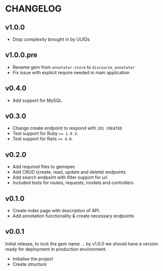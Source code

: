 CHANGELOG
=========

v1.0.0
------

* Drop complexity brought in by UUIDs


v1.0.0.pre
----------

* Rename gem from `annotator-store` to `discourse_annotator`
* Fix issue with explicit require needed in main application


v0.4.0
------

* Add support for MySQL


v0.3.0
------

* Change create endpoint to respond with `201 CREATED`
* Test support for Ruby `>= 1.9.3`.
* Test support for Rails `>= 4.0`.


v0.2.0
------

* Add required files to gemspec
* Add CRUD (create, read, update and delete) endpoints
* Add search endpoint with filter support for uri
* Included tests for routes, requests, models and controllers


v0.1.0
------

* Create index page with description of API.
* Add annotation functionality & create necessary endpoints


v0.0.1
------

Initial release, to lock the gem name ... by v1.0.0 we should have a version
ready for deployment in production environment.

* Initialise the project
* Create structure
